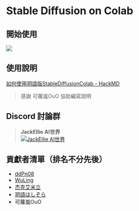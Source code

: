 # Stable Diffusion  on Colab

## 開始使用
[![](https://colab.research.google.com/assets/colab-badge.svg)](https://colab.research.google.com/github/HoshizoraProject/StableDiffusionColab/blob/main/StableDiffusionColab.ipynb)

## 使用說明
[如何使用玥語版StableDiffusionColab - HackMD](https://hackmd.io/@carolineforever/ByG9lrAWh)
> 感謝 可蘿嵐OuO 協助編寫說明

## Discord 討論群
> **JackEllie AI世界**  
[![JackEllie AI世界](https://cdn.discordapp.com/icons/1077423770106597386/b1aeb09fb8eca5feb255e61a3862481e.webp?size=96)](https://discord.gg/TM5d89YNwA)

## 貢獻者清單（排名不分先後）
* [ddPn08](https://github.com/ddPn08)
* [WuLing](https://home.gamer.com.tw/profile/index.php?&owner=mightybeast)
* [杰克艾米立](https://youtube.com/@JackEllie)
* [玥語ほしぞら](https://misy.cat/yueyu)
* 可蘿嵐OuO
